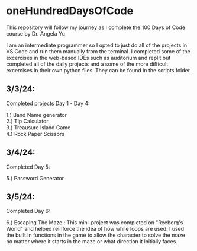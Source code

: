 # oneHundredDaysOfCode

This repository will follow my journey as I complete the 100 Days of Code course by Dr. Angela Yu

I am an intermediate programmer so I opted to just do all of the projects in VS Code and run them manually from the terminal.
I completed some of the excercises in the web-based IDEs such as auditorium and replit but completed all of the daily projects and a some of the more difficult excercises in their own python files. They can be found in the scripts folder.

## 3/3/24:
Completed projects Day 1 - Day 4:  

1.) Band Name generator  
2.) Tip Calculator  
3.) Treausure Island Game  
4.) Rock Paper Scissors

## 3/4/24:
Completed Day 5:  

5.) Password Generator

## 3/5/24:
Completed Day 6:  

6.) Escaping The Maze : This mini-project was completed on "Reeborg's World" and helped reinforce the idea of how while loops are used. I used the built in functions in the game to allow the character to solve the maze no matter where it starts in the maze or what direction it initially faces.

